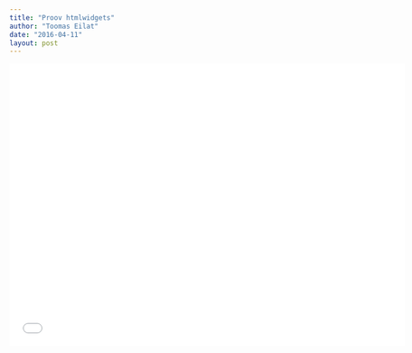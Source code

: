 ```yaml
---
title: "Proov htmlwidgets"
author: "Toomas Eilat"
date: "2016-04-11"
layout: post
---
```







<p> 
<iframe frameborder="0" width="700" height="500" 
        sandbox="allow-same-origin allow-scripts"
        scrolling="no" seamless="seamless"
        src="/_drafts/kaart.html">
</iframe>
</p> 
